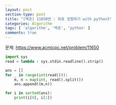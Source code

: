 ```yaml
---
layout: post
section-type: post
title: "[백준] 11650번 : 좌표 정렬하기 with python3"
categories: Algorithm
tags: [ 'algorithm', '백준', 'python' ]
comments: true
---
```


문제:
https://www.acmicpc.net/problem/11650

``` python
import sys
read = lambda : sys.stdin.readline().strip()

ans = []
for _ in range(int(read())):
    m, n = map(int, read().split())
    ans.append((m,n))

for i in sorted(ans):
    print(i[0], i[1])

```
